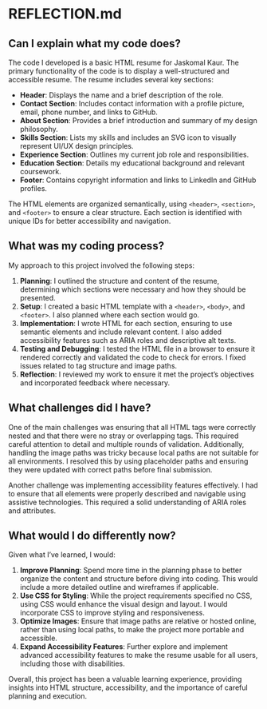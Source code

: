 # REFLECTION.md

## Can I explain what my code does?

The code I developed is a basic HTML resume for Jaskomal Kaur. The primary functionality of the code is to display a well-structured and accessible resume. The resume includes several key sections:
- **Header**: Displays the name and a brief description of the role.
- **Contact Section**: Includes contact information with a profile picture, email, phone number, and links to GitHub.
- **About Section**: Provides a brief introduction and summary of my design philosophy.
- **Skills Section**: Lists my skills and includes an SVG icon to visually represent UI/UX design principles.
- **Experience Section**: Outlines my current job role and responsibilities.
- **Education Section**: Details my educational background and relevant coursework.
- **Footer**: Contains copyright information and links to LinkedIn and GitHub profiles.

The HTML elements are organized semantically, using `<header>`, `<section>`, and `<footer>` to ensure a clear structure. Each section is identified with unique IDs for better accessibility and navigation.

## What was my coding process?

My approach to this project involved the following steps:
1. **Planning**: I outlined the structure and content of the resume, determining which sections were necessary and how they should be presented.
2. **Setup**: I created a basic HTML template with a `<header>`, `<body>`, and `<footer>`. I also planned where each section would go.
3. **Implementation**: I wrote HTML for each section, ensuring to use semantic elements and include relevant content. I also added accessibility features such as ARIA roles and descriptive alt texts.
4. **Testing and Debugging**: I tested the HTML file in a browser to ensure it rendered correctly and validated the code to check for errors. I fixed issues related to tag structure and image paths.
5. **Reflection**: I reviewed my work to ensure it met the project’s objectives and incorporated feedback where necessary.

## What challenges did I have?

One of the main challenges was ensuring that all HTML tags were correctly nested and that there were no stray or overlapping tags. This required careful attention to detail and multiple rounds of validation. Additionally, handling the image paths was tricky because local paths are not suitable for all environments. I resolved this by using placeholder paths and ensuring they were updated with correct paths before final submission.

Another challenge was implementing accessibility features effectively. I had to ensure that all elements were properly described and navigable using assistive technologies. This required a solid understanding of ARIA roles and attributes.

## What would I do differently now?

Given what I’ve learned, I would:
1. **Improve Planning**: Spend more time in the planning phase to better organize the content and structure before diving into coding. This would include a more detailed outline and wireframes if applicable.
2. **Use CSS for Styling**: While the project requirements specified no CSS, using CSS would enhance the visual design and layout. I would incorporate CSS to improve styling and responsiveness.
3. **Optimize Images**: Ensure that image paths are relative or hosted online, rather than using local paths, to make the project more portable and accessible.
4. **Expand Accessibility Features**: Further explore and implement advanced accessibility features to make the resume usable for all users, including those with disabilities.

Overall, this project has been a valuable learning experience, providing insights into HTML structure, accessibility, and the importance of careful planning and execution.

